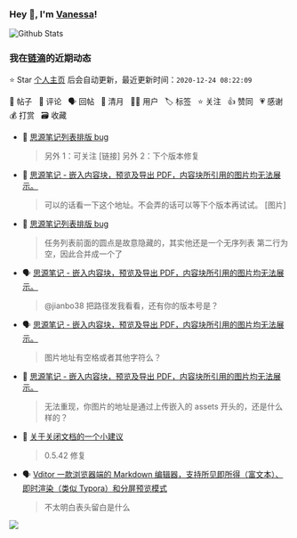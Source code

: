 ### Hey 👋, I'm [Vanessa](http://vanessa.b3log.org/)!

![Github Stats](https://github-readme-stats.vercel.app/api?username=Vanessa219&show_icons=true)

<!--events start -->

### 我在[链滴](https://ld246.com)的近期动态

⭐️ Star [个人主页](https://github.com/Vanessa219/Vanessa219) 后会自动更新，最近更新时间：`2020-12-24 08:22:09`

📝 帖子 &nbsp; 💬 评论 &nbsp; 🗣 回帖 &nbsp; 🌙 清月 &nbsp; 👨‍💻 用户 &nbsp; 🏷️ 标签 &nbsp; ⭐️ 关注 &nbsp; 👍 赞同 &nbsp; 💗 感谢 &nbsp; 💰 打赏 &nbsp; 🗃 收藏

* 💬 [思源笔记列表排版 bug](https://ld246.com/article/1608550502739/comment/1608735023322#comments)

  > 另外 1：可关注 [链接] 另外 2：下个版本修复
* 💬 [思源笔记 - 嵌入内容块，预览及导出 PDF，内容块所引用的图片均无法展示。](https://ld246.com/article/1608650228744/comment/1608734796903#comments)

  > 可以的话看一下这个地址。不会弄的话可以等下个版本再试试。 [图片]
* 💬 [思源笔记列表排版 bug](https://ld246.com/article/1608550502739/comment/1608727230018#comments)

  > 任务列表前面的圆点是故意隐藏的，其实他还是一个无序列表 第二行为空，因此合并成一个了
* 🗣 [思源笔记 - 嵌入内容块，预览及导出 PDF，内容块所引用的图片均无法展示。](https://ld246.com/article/1608650228744/comment/1608690457392#comments)

  > @jianbo38 把路径发我看看，还有你的版本号是？
* 🗣 [思源笔记 - 嵌入内容块，预览及导出 PDF，内容块所引用的图片均无法展示。](https://ld246.com/article/1608650228744/comment/1608690457392#comments)

  > 图片地址有空格或者其他字符么？
* 💬 [思源笔记 - 嵌入内容块，预览及导出 PDF，内容块所引用的图片均无法展示。](https://ld246.com/article/1608650228744/comment/1608688905327#comments)

  > 无法重现，你图片的地址是通过上传嵌入的 assets 开头的，还是什么样的？
* 💬 [关于关闭文档的一个小建议](https://ld246.com/article/1608351756539/comment/1608480062170#comments)

  > 0.5.42 修复
* 🗣 [Vditor 一款浏览器端的 Markdown 编辑器，支持所见即所得（富文本）、即时渲染（类似 Typora）和分屏预览模式](https://ld246.com/article/1549638745630/comment/1608189222886#comments)

  > 不太明白表头留白是什么


<!--events end -->

<a title="Hits" target="_blank" href="https://github.com/Vanessa219/Vanessa219"><img src="https://hits.b3log.org/Vanessa219/Vanessa219.svg"></a>
